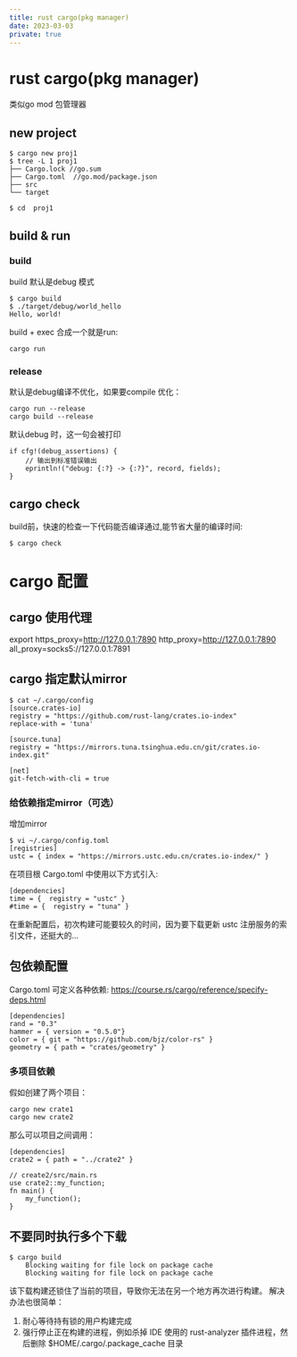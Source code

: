 ```yaml
---
title: rust cargo(pkg manager)
date: 2023-03-03
private: true
---
```

# rust cargo(pkg manager)
类似go mod 包管理器

## new project

    $ cargo new proj1
    $ tree -L 1 proj1
    ├── Cargo.lock //go.sum
    ├── Cargo.toml  //go.mod/package.json
    ├── src
    └── target 

    $ cd  proj1

## build & run
### build
build 默认是debug 模式

    $ cargo build
    $ ./target/debug/world_hello
    Hello, world!

build + exec 合成一个就是run:

    cargo run

### release
默认是debug编译不优化，如果要compile 优化：

    cargo run --release
    cargo build --release

默认debug 时，这一句会被打印

    if cfg!(debug_assertions) {
        // 输出到标准错误输出
        eprintln!("debug: {:?} -> {:?}", record, fields);
    }

## cargo check
build前，快速的检查一下代码能否编译通过,能节省大量的编译时间:

    $ cargo check

# cargo 配置
## cargo 使用代理
export https_proxy=http://127.0.0.1:7890 http_proxy=http://127.0.0.1:7890 all_proxy=socks5://127.0.0.1:7891
## cargo 指定默认mirror
    $ cat ~/.cargo/config
    [source.crates-io]
    registry = "https://github.com/rust-lang/crates.io-index"
    replace-with = 'tuna'

    [source.tuna]
    registry = "https://mirrors.tuna.tsinghua.edu.cn/git/crates.io-index.git"

    [net]
    git-fetch-with-cli = true

### 给依赖指定mirror（可选）
增加mirror

    $ vi ~/.cargo/config.toml
    [registries]
    ustc = { index = "https://mirrors.ustc.edu.cn/crates.io-index/" }

在项目根 Cargo.toml 中使用以下方式引入:

    [dependencies]
    time = {  registry = "ustc" }
    #time = {  registry = "tuna" }

在重新配置后，初次构建可能要较久的时间，因为要下载更新 ustc 注册服务的索引文件，还挺大的...

## 包依赖配置
Cargo.toml 可定义各种依赖: https://course.rs/cargo/reference/specify-deps.html

    [dependencies]
    rand = "0.3"
    hammer = { version = "0.5.0"}
    color = { git = "https://github.com/bjz/color-rs" }
    geometry = { path = "crates/geometry" }

### 多项目依赖
假如创建了两个项目：

    cargo new crate1
    cargo new crate2

那么可以项目之间调用：

    [dependencies]
    crate2 = { path = "../crate2" }

    // create2/src/main.rs
    use crate2::my_function;
    fn main() {
        my_function();
    }

## 不要同时执行多个下载
    $ cargo build
        Blocking waiting for file lock on package cache
        Blocking waiting for file lock on package cache

该下载构建还锁住了当前的项目，导致你无法在另一个地方再次进行构建。 解决办法也很简单：

1. 耐心等待持有锁的用户构建完成
2. 强行停止正在构建的进程，例如杀掉 IDE 使用的 rust-analyzer 插件进程，然后删除 $HOME/.cargo/.package_cache 目录

